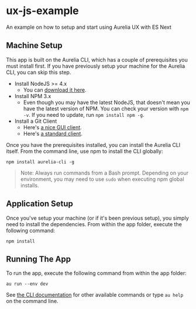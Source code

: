 # ux-js-example
An example on how to setup and start using Aurelia UX with ES Next

## Machine Setup

This app is built on the Aurelia CLI, which has a couple of prerequisites you must install first. If you have previously setup your machine for the Aurelia CLI, you can skip this step.

* Install NodeJS >= 4.x
    * You can [download it here](https://nodejs.org/en/).
* Install NPM 3.x
    * Even though you may have the latest NodeJS, that doesn't mean you have the latest version of NPM. You can check your version with `npm -v`. If you need to update, run `npm install npm -g`.
* Install a Git Client
    * Here's [a nice GUI client](https://desktop.github.com).
    * Here's [a standard client](https://git-scm.com).

Once you have the prerequisites installed, you can install the Aurelia CLI itself. From the command line, use npm to install the CLI globally:

```
npm install aurelia-cli -g
```

> Note: Always run commands from a Bash prompt. Depending on your environment, you may need to use `sudo` when executing npm global installs.

## Application Setup

Once you've setup your machine (or if it's been previous setup), you simply need to install the dependencies. From within the app folder, execute the following command:

```
npm install
```

## Running The App

To run the app, execute the following command from within the app folder:

```
au run --env dev
```

See [the CLI documentation](https://github.com/aurelia/cli) for other available commands or type `au help` on the command line.
